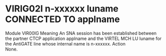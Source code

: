 # VIRIG02I n-xxxxxx luname CONNECTED TO applname
Module
    VIR00IG
Meaning
    An SNA session has been established between the partner CTCP application applname and the VIRTEL MCH LU luname for the AntiGATE line whose internal name is n-xxxxxx.
Action  
    None.
